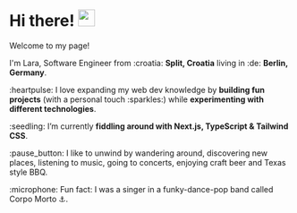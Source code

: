 <h1> Hi there! <img src="https://emojis.slackmojis.com/emojis/images/1577305505/7373/hand_wave.gif?1577305505" width="30"/></h1>

<p>Welcome to my page!</p>

<p>I'm Lara, Software Engineer from :croatia: <b>Split, Croatia</b> living in :de: <b>Berlin, Germany</b>. </p>

<p>:heartpulse: I love expanding my web dev knowledge by <b>building fun projects</b> (with a personal touch :sparkles:) while <b>experimenting with different technologies</b>.</p>

<p>:seedling: I’m currently <b>fiddling around with Next.js, TypeScript & Tailwind CSS</b>.</p>

<p>:pause_button: I like to unwind by wandering around, discovering new places, listening to music, going to concerts, enjoying craft beer and Texas style BBQ.</p>

<p>:microphone: Fun fact: I was a singer in a funky-dance-pop band called Corpo Morto ⚓.</p>

